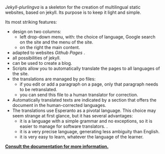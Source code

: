 
 _Jekyll-plurlingva_ is a skeleton for the creation of multilingual static websites, based on jekyll.
Its purpose is to keep it light and simple.

Its most striking features:

 * design on two columns:
   * left drop-down menu, with: the choice of language, Google search on the site and the menu of the site.
   * on the right the main content.
 * adapted to websites _Github Pages_ .
 * all possibilities of jekyll.
 * can be used to create a blog.
 * Scripts allow you to automatically translate the pages to all languages of the site.
 * the translations are managed by po files:
   * if you edit or add a paragraph on a page, only that paragraph needs to be retranslated.
   * you can send this file to a human translator for correction.
 * Automatically translated texts are indicated by a section that offers the document in the human-corrected languages.
 * The translations use Esperanto as a pivotal language. This choice may seem strange at first glance, but it has several advantages:
   * it is a language with a simple grammar and no exceptions, so it is easier to manage for software translators. .
   * it is a very precise language, generating less ambiguity than English.
   * it is very easy to learn, whatever the language of the learner.

**[Consult the documentation for more information.](https://jmichault.github.io/jekyll-plurlingva-dok/)**

